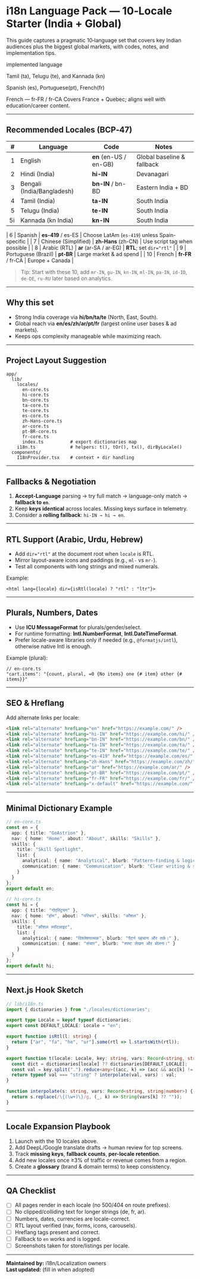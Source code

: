 # i18n Language Pack — 10‑Locale Starter (India + Global)

This guide captures a pragmatic 10‑language set that covers key Indian audiences plus the biggest global markets, with codes, notes, and implementation tips.






implemented language 

Tamil (ta), Telugu (te), and Kannada (kn)

Spanish (es), Portuguese(pt),  French(fr)


French — fr-FR / fr-CA
Covers France + Quebec; aligns well with education/career content.


















---

## Recommended Locales (BCP‑47)

|  # | Language                   | Code | Notes |
|---:|----------------------------|---|---|
|  1 | English                    | **en** (en-US / en-GB) | Global baseline & fallback |
|  2 | Hindi (India)              | **hi-IN** | Devanagari |
|  3 | Bengali (India/Bangladesh) | **bn-IN** / bn-BD | Eastern India + BD |
|  4 | Tamil (India)              | **ta-IN** | South India |
|  5 | Telugu (India)             | **te-IN** | South India |
| 5i | Kannada (kn India)         | **kn-IN** | South India |

| 6 | Spanish | **es-419** / es-ES | Choose LatAm (`es-419`) unless Spain-specific |
| 7 | Chinese (Simplified) | **zh-Hans** (zh-CN) | Use script tag when possible |
| 8 | Arabic (RTL) | **ar** (ar-SA / ar-EG) | **RTL**; set `dir="rtl"` |
| 9 | Portuguese (Brazil) | **pt-BR** | Large market & ad spend |
| 10 | French | **fr-FR** / fr-CA | Europe + Canada |

> Tip: Start with these 10, add `mr-IN`, `gu-IN`, `kn-IN`, `ml-IN`, `pa-IN`, `id-ID`, `de-DE`, `ru-RU` later based on analytics.

---

## Why this set
- Strong India coverage via **hi/bn/ta/te** (North, East, South).
- Global reach via **en/es/zh/ar/pt/fr** (largest online user bases & ad markets).
- Keeps ops complexity manageable while maximizing reach.

---

## Project Layout Suggestion

```
app/
  lib/
    locales/
      en-core.ts
      hi-core.ts
      bn-core.ts
      ta-core.ts
      te-core.ts
      es-core.ts
      zh-Hans-core.ts
      ar-core.ts
      pt-BR-core.ts
      fr-core.ts
      index.ts          # export dictionaries map
    i18n.ts             # helpers: t(), tOr(), tx(), dirByLocale()
  components/
    I18nProvider.tsx    # context + dir handling
```

---

## Fallbacks & Negotiation

1. **Accept-Language** parsing → try full match → language-only match → **fallback to `en`**.
2. Keep **keys identical** across locales. Missing keys surface in telemetry.
3. Consider a **rolling fallback**: `hi-IN → hi → en`.

---

## RTL Support (Arabic, Urdu, Hebrew)

- Add `dir="rtl"` at the document root when `locale` is RTL.
- Mirror layout-aware icons and paddings (e.g., `ml-` vs `mr-`).
- Test all components with long strings and mixed numerals.

Example:
```tsx
<html lang={locale} dir={isRtl(locale) ? "rtl" : "ltr"}>
```

---

## Plurals, Numbers, Dates

- Use **ICU MessageFormat** for plurals/gender/select.
- For runtime formatting: **Intl.NumberFormat**, **Intl.DateTimeFormat**.
- Prefer locale-aware libraries only if needed (e.g., `@formatjs/intl`), otherwise native Intl is enough.

Example (plural):
```jsonc
// en-core.ts
"cart.items": "{count, plural, =0 {No items} one {# item} other {# items}}"
```

---

## SEO & Hreflang

Add alternate links per locale:
```html
<link rel="alternate" hrefLang="en" href="https://example.com/" />
<link rel="alternate" hrefLang="hi-IN" href="https://example.com/hi/" />
<link rel="alternate" hrefLang="bn-IN" href="https://example.com/bn/" />
<link rel="alternate" hrefLang="ta-IN" href="https://example.com/ta/" />
<link rel="alternate" hrefLang="te-IN" href="https://example.com/te/" />
<link rel="alternate" hrefLang="es-419" href="https://example.com/es/" />
<link rel="alternate" hrefLang="zh-Hans" href="https://example.com/zh/" />
<link rel="alternate" hrefLang="ar" href="https://example.com/ar/" />
<link rel="alternate" hrefLang="pt-BR" href="https://example.com/pt/" />
<link rel="alternate" hrefLang="fr-FR" href="https://example.com/fr/" />
<link rel="alternate" hrefLang="x-default" href="https://example.com/" />
```

---

## Minimal Dictionary Example

```ts
// en-core.ts
const en = {
  app: { title: "GoAstrion" },
  nav: { home: "Home", about: "About", skills: "Skills" },
  skills: {
    title: "Skill Spotlight",
    list: {
      analytical: { name: "Analytical", blurb: "Pattern‑finding & logic." },
      communication: { name: "Communication", blurb: "Clear writing & speaking." }
    }
  }
};
export default en;
```

```ts
// hi-core.ts
const hi = {
  app: { title: "गोएस्ट्रियन" },
  nav: { home: "होम", about: "परिचय", skills: "कौशल" },
  skills: {
    title: "कौशल स्पॉटलाइट",
    list: {
      analytical: { name: "विश्लेषणात्मक", blurb: "पैटर्न पहचान और तर्क।" },
      communication: { name: "संचार", blurb: "स्पष्ट लेखन और बोलना।" }
    }
  }
};
export default hi;
```

---

## Next.js Hook Sketch

```ts
// lib/i18n.ts
import { dictionaries } from "./locales/dictionaries";

export type Locale = keyof typeof dictionaries;
export const DEFAULT_LOCALE: Locale = "en";

export function isRtl(l: string) {
  return ["ar", "fa", "he", "ur"].some(rtl => l.startsWith(rtl));
}

export function t(locale: Locale, key: string, vars: Record<string, string|number> = {}) {
  const dict = dictionaries[locale] ?? dictionaries[DEFAULT_LOCALE];
  const val = key.split(".").reduce<any>((acc, k) => (acc && acc[k] != null ? acc[k] : undefined), dict) ?? key;
  return typeof val === "string" ? interpolate(val, vars) : val;
}

function interpolate(s: string, vars: Record<string, string|number>) {
  return s.replace(/\{(\w+)\}/g, (_, k) => String(vars[k] ?? ""));
}
```

---

## Locale Expansion Playbook

1. Launch with the 10 locales above.
2. Add DeepL/Google translate drafts → human review for top screens.
3. Track **missing keys**, **fallback counts**, **per-locale retention**.
4. Add new locales once ≥3% of traffic or revenue comes from a region.
5. Create a **glossary** (brand & domain terms) to keep consistency.

---

## QA Checklist

- [ ] All pages render in each locale (no 500/404 on route prefixes).  
- [ ] No clipped/colliding text for longer strings (de, fr, ar).  
- [ ] Numbers, dates, currencies are locale-correct.  
- [ ] RTL layout verified (nav, forms, icons, carousels).  
- [ ] Hreflang tags present and correct.  
- [ ] Fallback to `en` works and is logged.  
- [ ] Screenshots taken for store/listings per locale.  

---

**Maintained by:** i18n/Localization owners  
**Last updated:** (fill in when adopted)
